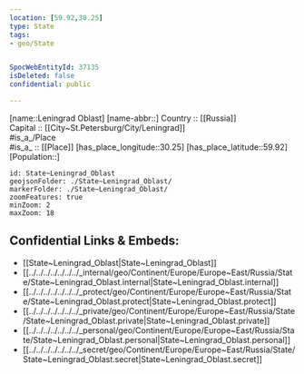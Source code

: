 ```yaml
---
location: [59.92,30.25] 
type: State
tags:
- geo/State


SpocWebEntityId: 37135
isDeleted: false
confidential: public

---
```

[name::Leningrad Oblast] 
[name-abbr::] 
Country :: [[Russia]]  
Capital :: [[City~St.Petersburg/City/Leningrad]]  
#is_a_/Place  
#is_a_ :: [[Place]] 
[has_place_longitude::30.25] 
[has_place_latitude::59.92] 
[Population::] 



```leaflet
id: State~Leningrad_Oblast
geojsonFolder: ./State~Leningrad_Oblast/
markerFolder: ./State~Leningrad_Oblast/
zoomFeatures: true 
minZoom: 2 
maxZoom: 18
```


## Confidential Links & Embeds: 
- [[State~Leningrad_Oblast|State~Leningrad_Oblast]]  
- [[../../../../../../../_internal/geo/Continent/Europe/Europe~East/Russia/State/State~Leningrad_Oblast.internal|State~Leningrad_Oblast.internal]] 
- [[../../../../../../../_protect/geo/Continent/Europe/Europe~East/Russia/State/State~Leningrad_Oblast.protect|State~Leningrad_Oblast.protect]] 
- [[../../../../../../../_private/geo/Continent/Europe/Europe~East/Russia/State/State~Leningrad_Oblast.private|State~Leningrad_Oblast.private]] 
- [[../../../../../../../_personal/geo/Continent/Europe/Europe~East/Russia/State/State~Leningrad_Oblast.personal|State~Leningrad_Oblast.personal]] 
- [[../../../../../../../_secret/geo/Continent/Europe/Europe~East/Russia/State/State~Leningrad_Oblast.secret|State~Leningrad_Oblast.secret]] 
